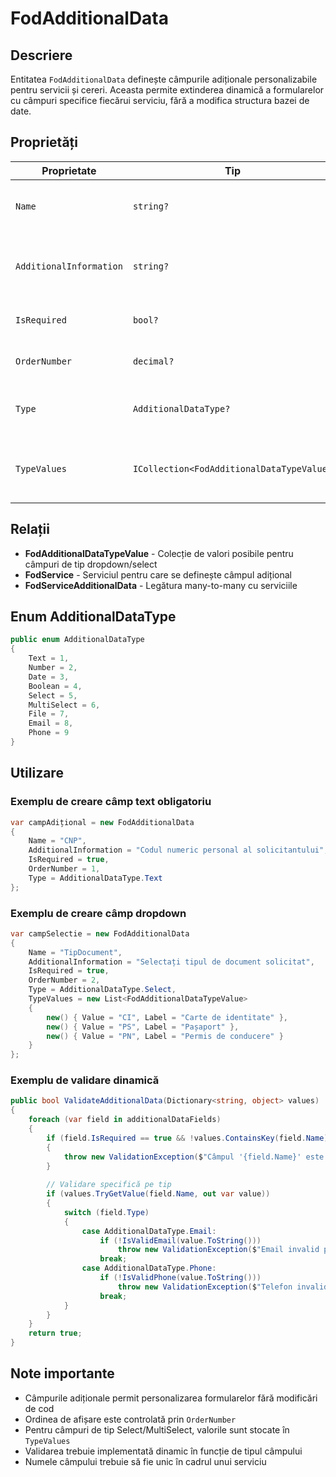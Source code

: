 # FodAdditionalData

## Descriere
Entitatea `FodAdditionalData` definește câmpurile adiționale personalizabile pentru servicii și cereri. Aceasta permite extinderea dinamică a formularelor cu câmpuri specifice fiecărui serviciu, fără a modifica structura bazei de date.

## Proprietăți

| Proprietate | Tip | Descriere |
|------------|-----|-----------|
| `Name` | `string?` | Numele tehnic al câmpului adițional |
| `AdditionalInformation` | `string?` | Informații suplimentare sau descriere detaliată |
| `IsRequired` | `bool?` | Indică dacă câmpul este obligatoriu |
| `OrderNumber` | `decimal?` | Ordinea de afișare în formular |
| `Type` | `AdditionalDataType?` | Tipul de date (text, număr, dată, etc.) |
| `TypeValues` | `ICollection<FodAdditionalDataTypeValue>` | Valorile posibile pentru câmpuri de tip listă |

## Relații
- **FodAdditionalDataTypeValue** - Colecție de valori posibile pentru câmpuri de tip dropdown/select
- **FodService** - Serviciul pentru care se definește câmpul adițional
- **FodServiceAdditionalData** - Legătura many-to-many cu serviciile

## Enum AdditionalDataType
```csharp
public enum AdditionalDataType
{
    Text = 1,
    Number = 2,
    Date = 3,
    Boolean = 4,
    Select = 5,
    MultiSelect = 6,
    File = 7,
    Email = 8,
    Phone = 9
}
```

## Utilizare

### Exemplu de creare câmp text obligatoriu
```csharp
var campAdițional = new FodAdditionalData
{
    Name = "CNP",
    AdditionalInformation = "Codul numeric personal al solicitantului",
    IsRequired = true,
    OrderNumber = 1,
    Type = AdditionalDataType.Text
};
```

### Exemplu de creare câmp dropdown
```csharp
var campSelectie = new FodAdditionalData
{
    Name = "TipDocument",
    AdditionalInformation = "Selectați tipul de document solicitat",
    IsRequired = true,
    OrderNumber = 2,
    Type = AdditionalDataType.Select,
    TypeValues = new List<FodAdditionalDataTypeValue>
    {
        new() { Value = "CI", Label = "Carte de identitate" },
        new() { Value = "PS", Label = "Pașaport" },
        new() { Value = "PN", Label = "Permis de conducere" }
    }
};
```

### Exemplu de validare dinamică
```csharp
public bool ValidateAdditionalData(Dictionary<string, object> values)
{
    foreach (var field in additionalDataFields)
    {
        if (field.IsRequired == true && !values.ContainsKey(field.Name))
        {
            throw new ValidationException($"Câmpul '{field.Name}' este obligatoriu");
        }
        
        // Validare specifică pe tip
        if (values.TryGetValue(field.Name, out var value))
        {
            switch (field.Type)
            {
                case AdditionalDataType.Email:
                    if (!IsValidEmail(value.ToString()))
                        throw new ValidationException($"Email invalid pentru câmpul '{field.Name}'");
                    break;
                case AdditionalDataType.Phone:
                    if (!IsValidPhone(value.ToString()))
                        throw new ValidationException($"Telefon invalid pentru câmpul '{field.Name}'");
                    break;
            }
        }
    }
    return true;
}
```

## Note importante
- Câmpurile adiționale permit personalizarea formularelor fără modificări de cod
- Ordinea de afișare este controlată prin `OrderNumber`
- Pentru câmpuri de tip Select/MultiSelect, valorile sunt stocate în `TypeValues`
- Validarea trebuie implementată dinamic în funcție de tipul câmpului
- Numele câmpului trebuie să fie unic în cadrul unui serviciu